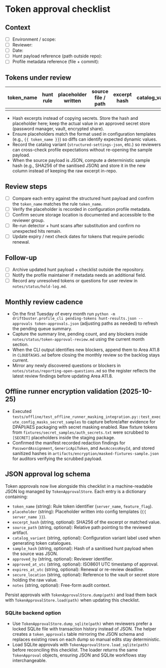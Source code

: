 # Token approval checklist

## Context
- [ ] Environment / scope:
- [ ] Reviewer:
- [ ] Date:
- [ ] Hunt payload reference (path outside repo):
- [ ] Profile metadata reference (file + commit):

## Tokens under review
| token_name | hunt rule | placeholder written | source file / path | excerpt hash | catalog_variant | sample_hash (JSON) | last confirmed (UTC) | expiry / next check | secure storage location | notes |
| --- | --- | --- | --- | --- | --- | --- | --- | --- | --- | --- |
|  |  |  |  |  |  |  |  |  |  |  |

- Hash excerpts instead of copying secrets. Store the hash and placeholder here;
  keep the actual value in an approved secret store (password manager, vault,
  encrypted share).
- Ensure placeholders match the format used in configuration templates (e.g.,
  `{{ token_name }}`) so diffs can identify expected dynamic values.
- Record the catalog variant (`structured-settings-json`, etc.) so reviewers can
  cross-check profile expectations without re-opening the sample payload.
- When the source payload is JSON, compute a deterministic sample hash (e.g.,
  SHA256 of the sanitised JSON) and store it in the new column instead of
  keeping the raw excerpt in-repo.

## Review steps
- [ ] Compare each entry against the structured hunt payload and confirm the
      `token_name` matches the rule `token_name`.
- [ ] Verify the placeholder is recorded in configuration profile metadata.
- [ ] Confirm secure storage location is documented and accessible to the
      reviewer group.
- [ ] Re-run detector + hunt scans after substitution and confirm no unexpected
      hits remain.
- [ ] Update expiry / next check dates for tokens that require periodic renewal.

## Follow-up
- [ ] Archive updated hunt payload + checklist outside the repository.
- [ ] Notify the profile maintainer if metadata needs an additional field.
- [ ] Record any unresolved tokens or questions for user review in
      `notes/status/hold-log.md`.

## Monthly review cadence

- On the first Tuesday of every month run
  `python -m driftbuster.profile_cli pending-tokens hunt-results.json --approvals token-approvals.json`
  (adjusting paths as needed) to refresh the pending queue summary.
- Capture the summary line, pending count, and any blockers inside
  `notes/status/token-approval-review.md` using the current month section.
- When the CLI output identifies new blockers, append them to Area A11.8 in
  `CLOUDTASKS.md` before closing the monthly review so the backlog stays
  current.
- Mirror any newly discovered questions or blockers in
  `notes/status/reporting-open-questions.md` so the register reflects the
  latest review findings before updating Area A11.8.

## Offline runner encryption validation (2025-10-25)

- Executed `tests/offline/test_offline_runner_masking_integration.py::test_execute_config_masks_secret_samples`
  to capture before/after evidence for DPAPI/AES packaging with secret masking
  enabled. Raw fixture tokens from `fixtures/secret_samples/auth_secrets.txt`
  were scrubbed to `[SECRET]` placeholders inside the staging package.
- Confirmed the manifest recorded redaction findings for `PasswordAssignment`,
  `GenericApiToken`, and `AwsAccessKeyId`, and stored sanitized hashes in
  `artifacts/encryption/masked-fixtures-sample.json` for auditors verifying the
  scrubbed payload.

## JSON approval log schema

Token approvals now live alongside this checklist in a machine-readable JSON
log managed by `TokenApprovalStore`. Each entry is a dictionary containing:

- `token_name` (string): Rule token identifier (`server_name`, `feature_flag`).
- `placeholder` (string): Placeholder written into config templates
  (`{{ server_name }}`).
- `excerpt_hash` (string, optional): SHA256 of the excerpt or matched value.
- `source_path` (string, optional): Relative path pointing to the reviewed
  artifact.
- `catalog_variant` (string, optional): Configuration variant label used when
  generating token catalogues.
- `sample_hash` (string, optional): Hash of a sanitised hunt payload when the
  source was JSON.
- `approved_by` (string, optional): Reviewer identifier.
- `approved_at_utc` (string, optional): ISO8601 UTC timestamp of approval.
- `expires_at_utc` (string, optional): Renewal or re-review deadline.
- `secure_location` (string, optional): Reference to the vault or secret store
  holding the raw value.
- `notes` (string, optional): Free-form audit context.

Persist approvals with `TokenApprovalStore.dump(path)` and load them back with
`TokenApprovalStore.load(path)` when updating this checklist.

### SQLite backend option

- Use `TokenApprovalStore.dump_sqlite(path)` when reviewers prefer a locked
  SQLite file with transaction history instead of JSON. The helper creates a
  `token_approvals` table mirroring the JSON schema and replaces existing rows
  on each dump so manual edits stay deterministic.
- Load SQLite approvals with `TokenApprovalStore.load_sqlite(path)` before
  reconciling this checklist. The loader returns the same `TokenApproval`
  objects, ensuring JSON and SQLite workflows stay interchangeable.
